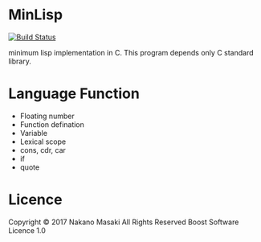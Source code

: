 # MinLisp
[![Build Status](https://travis-ci.org/namachan10777/minlisp.svg?branch=dev)](https://travis-ci.org/namachan10777/minlisp)

minimum lisp implementation in C.
This program depends only C standard library.
# Language Function
 * Floating number
 * Function defination
 * Variable
 * Lexical scope
 * cons, cdr, car
 * if
 * quote
# Licence
Copyright © 2017 Nakano Masaki All Rights Reserved
Boost Software Licence 1.0
